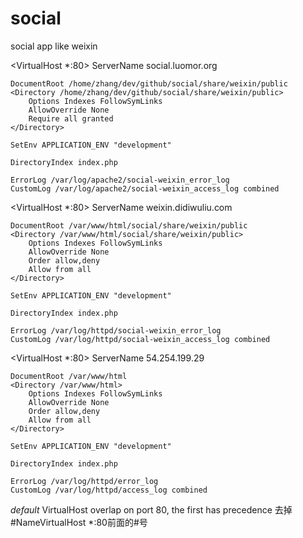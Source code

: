 social
======

social app like weixin

<VirtualHost *:80>
    ServerName social.luomor.org

    DocumentRoot /home/zhang/dev/github/social/share/weixin/public
    <Directory /home/zhang/dev/github/social/share/weixin/public>
        Options Indexes FollowSymLinks
        AllowOverride None
        Require all granted
    </Directory>

    SetEnv APPLICATION_ENV "development"

    DirectoryIndex index.php

    ErrorLog /var/log/apache2/social-weixin_error_log
    CustomLog /var/log/apache2/social-weixin_access_log combined
</VirtualHost>

<VirtualHost *:80>
    ServerName weixin.didiwuliu.com

    DocumentRoot /var/www/html/social/share/weixin/public
    <Directory /var/www/html/social/share/weixin/public>
        Options Indexes FollowSymLinks
        AllowOverride None
        Order allow,deny
        Allow from all
    </Directory>

    SetEnv APPLICATION_ENV "development"

    DirectoryIndex index.php

    ErrorLog /var/log/httpd/social-weixin_error_log
    CustomLog /var/log/httpd/social-weixin_access_log combined
</VirtualHost>

<VirtualHost *:80>
    ServerName 54.254.199.29

    DocumentRoot /var/www/html
    <Directory /var/www/html>
        Options Indexes FollowSymLinks
        AllowOverride None
        Order allow,deny
        Allow from all
    </Directory>

    SetEnv APPLICATION_ENV "development"

    DirectoryIndex index.php

    ErrorLog /var/log/httpd/error_log
    CustomLog /var/log/httpd/access_log combined
</VirtualHost>

_default_ VirtualHost overlap on port 80, the first has precedence
去掉#NameVirtualHost *:80前面的#号
